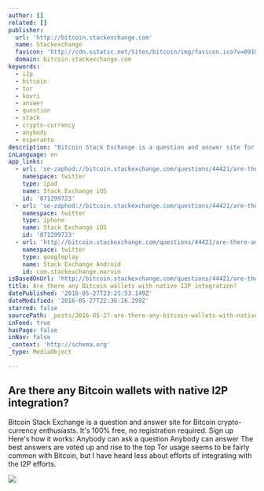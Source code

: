 ```yaml
---
author: []
related: []
publisher:
  url: 'http://bitcoin.stackexchange.com'
  name: Stackexchange
  favicon: 'http://cdn.sstatic.net/Sites/bitcoin/img/favicon.ico?v=0910168c5c65'
  domain: bitcoin.stackexchange.com
keywords:
  - i2p
  - bitcoin
  - tor
  - kovri
  - answer
  - question
  - stack
  - crypto-currency
  - anybody
  - esperanto
description: "Bitcoin Stack Exchange is a question and answer site for Bitcoin crypto-currency enthusiasts. It's 100% free, no registration required. Sign up Here's how it works: Anybody can ask a question Anybody can answer The best answers are voted up and rise to the top Tor usage seems to be fairly common with Bitcoin, but I have heard less about efforts of integrating with the I2P efforts."
inLanguage: en
app_links:
  - url: 'se-zaphod://bitcoin.stackexchange.com/questions/44421/are-there-any-bitcoin-wallets-with-native-i2p-integration'
    namespace: twitter
    type: ipad
    name: Stack Exchange iOS
    id: '871299723'
  - url: 'se-zaphod://bitcoin.stackexchange.com/questions/44421/are-there-any-bitcoin-wallets-with-native-i2p-integration'
    namespace: twitter
    type: iphone
    name: Stack Exchange iOS
    id: '871299723'
  - url: 'http://bitcoin.stackexchange.com/questions/44421/are-there-any-bitcoin-wallets-with-native-i2p-integration'
    namespace: twitter
    type: googleplay
    name: Stack Exchange Android
    id: com.stackexchange.marvin
isBasedOnUrl: 'http://bitcoin.stackexchange.com/questions/44421/are-there-any-bitcoin-wallets-with-native-i2p-integration'
title: Are there any Bitcoin wallets with native I2P integration?
datePublished: '2016-05-27T23:25:53.149Z'
dateModified: '2016-05-27T22:36:26.299Z'
starred: false
sourcePath: _posts/2016-05-27-are-there-any-bitcoin-wallets-with-native-i2p-integration.md
inFeed: true
hasPage: false
inNav: false
_context: 'http://schema.org'
_type: MediaObject

---
```

<article style=""><h1>Are there any Bitcoin wallets with native I2P integration?</h1><p>Bitcoin Stack Exchange is a question and answer site for Bitcoin crypto-currency enthusiasts. It's 100% free, no registration required. Sign up Here's how it works: Anybody can ask a question Anybody can answer The best answers are voted up and rise to the top Tor usage seems to be fairly common with Bitcoin, but I have heard less about efforts of integrating with the I2P efforts.</p><img src="http://cdn.sstatic.net/Sites/bitcoin/img/apple-touch-icon.png?v=a43e5a337e6b&amp;a" /></article>